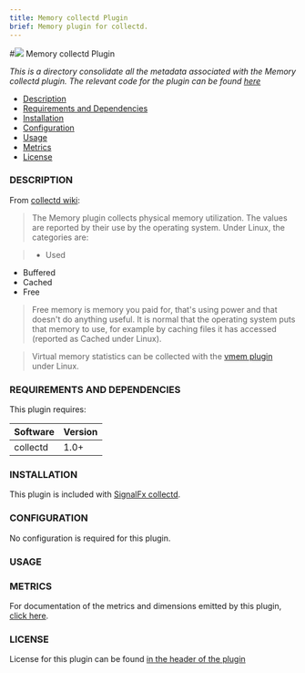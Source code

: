 ```yaml
---
title: Memory collectd Plugin
brief: Memory plugin for collectd.
---
```


#![](https://github.com/signalfx/Integrations/blob/master/collectd/img/integrations_collectd.png) Memory collectd Plugin

_This is a directory consolidate all the metadata associated with the Memory collectd plugin. The relevant code for the plugin can be found [here](https://github.com/signalfx/collectd/blob/master/src/memory.c)_

- [Description](#description)
- [Requirements and Dependencies](#requirements-and-dependencies)
- [Installation](#installation)
- [Configuration](#configuration)
- [Usage](#usage)
- [Metrics](#metrics)
- [License](#license)

### DESCRIPTION

From [collectd wiki](https://collectd.org/wiki/index.php/Plugin:Memory):

> The Memory plugin collects physical memory utilization.
The values are reported by their use by the operating system. Under Linux, the categories are:

> * Used
 * Buffered
 * Cached
 * Free

> Free memory is memory you paid for, that's using power and that doesn't do anything useful. It is normal that the operating system puts that memory to use, for example by caching files it has accessed (reported as Cached under Linux).

> Virtual memory statistics can be collected with the [vmem plugin](https://github.com/signalfx/Integrations/tree/master/collectd-vmem) under Linux.

### REQUIREMENTS AND DEPENDENCIES

This plugin requires:

| Software          | Version        |
|-------------------|----------------|
| collectd |  1.0+ |

### INSTALLATION

This plugin is included with [SignalFx collectd](https://github.com/signalfx/Integrations/tree/master/collectd).

### CONFIGURATION

No configuration is required for this plugin.

### USAGE

### METRICS

For documentation of the metrics and dimensions emitted by this plugin, [click here](././docs).

### LICENSE

License for this plugin can be found [in the header of the plugin](https://github.com/signalfx/collectd/blob/master/src/memory.c)
